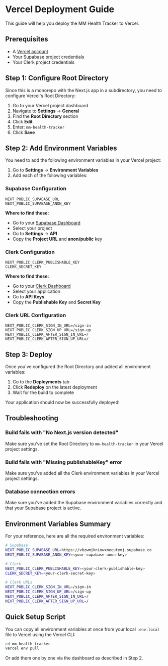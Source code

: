 # Vercel Deployment Guide

This guide will help you deploy the MM Health Tracker to Vercel.

## Prerequisites

- A [Vercel account](https://vercel.com/signup)
- Your Supabase project credentials
- Your Clerk project credentials

## Step 1: Configure Root Directory

Since this is a monorepo with the Next.js app in a subdirectory, you need to configure Vercel's Root Directory:

1. Go to your Vercel project dashboard
2. Navigate to **Settings** → **General**
3. Find the **Root Directory** section
4. Click **Edit**
5. Enter: `mm-health-tracker`
6. Click **Save**

## Step 2: Add Environment Variables

You need to add the following environment variables in your Vercel project:

1. Go to **Settings** → **Environment Variables**
2. Add each of the following variables:

### Supabase Configuration

```
NEXT_PUBLIC_SUPABASE_URL
NEXT_PUBLIC_SUPABASE_ANON_KEY
```

**Where to find these:**
- Go to your [Supabase Dashboard](https://supabase.com/dashboard)
- Select your project
- Go to **Settings** → **API**
- Copy the **Project URL** and **anon/public** key

### Clerk Configuration

```
NEXT_PUBLIC_CLERK_PUBLISHABLE_KEY
CLERK_SECRET_KEY
```

**Where to find these:**
- Go to your [Clerk Dashboard](https://dashboard.clerk.com)
- Select your application
- Go to **API Keys**
- Copy the **Publishable Key** and **Secret Key**

### Clerk URL Configuration

```
NEXT_PUBLIC_CLERK_SIGN_IN_URL=/sign-in
NEXT_PUBLIC_CLERK_SIGN_UP_URL=/sign-up
NEXT_PUBLIC_CLERK_AFTER_SIGN_IN_URL=/
NEXT_PUBLIC_CLERK_AFTER_SIGN_UP_URL=/
```

## Step 3: Deploy

Once you've configured the Root Directory and added all environment variables:

1. Go to the **Deployments** tab
2. Click **Redeploy** on the latest deployment
3. Wait for the build to complete

Your application should now be successfully deployed!

## Troubleshooting

### Build fails with "No Next.js version detected"

Make sure you've set the Root Directory to `mm-health-tracker` in your Vercel project settings.

### Build fails with "Missing publishableKey" error

Make sure you've added all the Clerk environment variables in your Vercel project settings.

### Database connection errors

Make sure you've added the Supabase environment variables correctly and that your Supabase project is active.

## Environment Variables Summary

For your reference, here are all the required environment variables:

```bash
# Supabase
NEXT_PUBLIC_SUPABASE_URL=https://vbzwmjkniowxmecutymj.supabase.co
NEXT_PUBLIC_SUPABASE_ANON_KEY=<your-supabase-anon-key>

# Clerk
NEXT_PUBLIC_CLERK_PUBLISHABLE_KEY=<your-clerk-publishable-key>
CLERK_SECRET_KEY=<your-clerk-secret-key>

# Clerk URLs
NEXT_PUBLIC_CLERK_SIGN_IN_URL=/sign-in
NEXT_PUBLIC_CLERK_SIGN_UP_URL=/sign-up
NEXT_PUBLIC_CLERK_AFTER_SIGN_IN_URL=/
NEXT_PUBLIC_CLERK_AFTER_SIGN_UP_URL=/
```

## Quick Setup Script

You can copy all environment variables at once from your local `.env.local` file to Vercel using the Vercel CLI:

```bash
cd mm-health-tracker
vercel env pull
```

Or add them one by one via the dashboard as described in Step 2.
